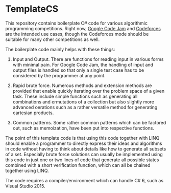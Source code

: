 TemplateCS
==========

This repository contains boilerplate C# code for various algorithmic programming
competitions. Right now, [Google Code Jam](https://code.google.com/codejam) and
[Codeforces](http://codeforces.com/) are the intended use cases, though the
Codeforces mode should be suitable for many other competitions as well.

The boilerplate code mainly helps with these things:

1. Input and Output. There are functions for reading input in various forms
with minimal pain. For Google Code Jam, the handling of input and output files
is handled so that only a single test case has to be considered by the
programmer at any point.

2. Rapid brute force. Numerous methods and extension methods are provided that
enable quickly iterating over the problem space of a given task. These include
simple functions such as generating all combinations and ermutations of a
collection but also slightly more advanced oerations such as a rather versatile
method for generating cartesian products.

3. Common patterns. Some rather common patterns which can be factored out, such
as memoization, have been put into respective functions.

The point of this template code is that using this code together with LINQ
should enable a programmer to directly express their ideas and algorithms
in code without having to think about details like how to generate all subsets
of a set. Especially brute force solutions can usually be implemented using
this code in just one or two lines of code that generate all possible states
combined with a short verification function, which can all be chained together
using LINQ.

The code requires a compiler/environment which can handle C# 6, such as Visual
Studio 2015.
